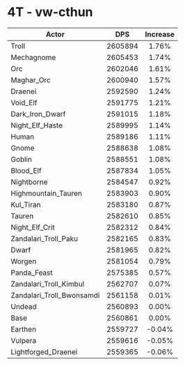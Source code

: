 # 4T - vw-cthun
| Actor | DPS | Increase |
|---|:---:|:---:|
|Troll|2605894|1.76%|
|Mechagnome|2605453|1.74%|
|Orc|2602046|1.61%|
|Maghar_Orc|2600940|1.57%|
|Draenei|2592590|1.24%|
|Void_Elf|2591775|1.21%|
|Dark_Iron_Dwarf|2591015|1.18%|
|Night_Elf_Haste|2589995|1.14%|
|Human|2589186|1.11%|
|Gnome|2588638|1.08%|
|Goblin|2588551|1.08%|
|Blood_Elf|2587834|1.05%|
|Nightborne|2584547|0.92%|
|Highmountain_Tauren|2583903|0.90%|
|Kul_Tiran|2583180|0.87%|
|Tauren|2582610|0.85%|
|Night_Elf_Crit|2582312|0.84%|
|Zandalari_Troll_Paku|2582165|0.83%|
|Dwarf|2581965|0.82%|
|Worgen|2581054|0.79%|
|Panda_Feast|2575385|0.57%|
|Zandalari_Troll_Kimbul|2562707|0.07%|
|Zandalari_Troll_Bwonsamdi|2561158|0.01%|
|Undead|2560893|0.00%|
|Base|2560861|0.00%|
|Earthen|2559727|-0.04%|
|Vulpera|2559616|-0.05%|
|Lightforged_Draenei|2559365|-0.06%|
